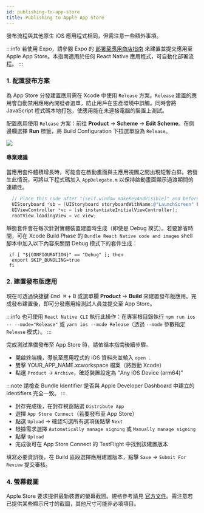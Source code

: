 ```yaml
---
id: publishing-to-app-store
title: Publishing to Apple App Store
---
```


發布流程與其他原生 iOS 應用程式相同，但需注意一些額外事項。

:::info
若使用 Expo，請參閱 Expo 的 [部署至應用商店指南](https://docs.expo.dev/distribution/app-stores/) 來建置並提交應用至 Apple App Store。本指南適用於任何 React Native 應用程式，可自動化部署流程。
:::

### 1. 配置發布方案

為 App Store 分發建置應用需在 Xcode 中使用 `Release` 方案。`Release` 建置的應用會自動禁用應用內開發者選單，防止用戶在生產環境中誤觸。同時會將 JavaScript 程式碼本地打包，使應用能在未連接電腦的裝置上測試。

配置應用使用 `Release` 方案：前往 **Product** → **Scheme** → **Edit Scheme**。在側邊欄選擇 **Run** 標籤，將 Build Configuration 下拉選單設為 `Release`。

![](/docs/assets/ConfigureReleaseScheme.png)

#### 專業建議

當應用套件體積增長時，可能會在啟動畫面與主應用視圖之間出現短暫白屏。若發生此情況，可將以下程式碼加入 `AppDelegate.m` 以保持啟動畫面顯示過渡期間的連續性。

```objectivec
  // Place this code after "[self.window makeKeyAndVisible]" and before "return YES;"
  UIStoryboard *sb = [UIStoryboard storyboardWithName:@"LaunchScreen" bundle:nil];
  UIViewController *vc = [sb instantiateInitialViewController];
  rootView.loadingView = vc.view;
```

靜態套件會在每次針對實體裝置建置時生成（即使是 Debug 模式）。若要節省時間，可在 Xcode Build Phase 的 `Bundle React Native code and images` shell 腳本中加入以下內容來關閉 Debug 模式下的套件生成：

```shell
 if [ "${CONFIGURATION}" == "Debug" ]; then
  export SKIP_BUNDLING=true
 fi
```

### 2. 建置發布版應用

現在可透過快捷鍵 <kbd>Cmd ⌘</kbd> + <kbd>B</kbd> 或選單欄 **Product** → **Build** 來建置發布版應用。完成發布建置後，即可分發應用給測試人員並提交至 App Store。

:::info
也可使用 `React Native CLI` 執行此操作：在專案根目錄執行 `npm run ios -- --mode="Release"` 或 `yarn ios --mode Release`（透過 `--mode` 參數指定 `Release` 模式）。
:::

完成測試準備發布至 App Store 時，請依循本指南後續步驟。

- 開啟終端機，導航至應用程式的 iOS 資料夾並輸入 `open .`
- 雙擊 YOUR_APP_NAME.xcworkspace 檔案（將啟動 Xcode）
- 點選 `Product` → `Archive`，確認裝置設定為 "Any iOS Device (arm64)"

:::note
請檢查 Bundle Identifier 是否與 Apple Developer Dashboard 中建立的 Identifiers 完全一致。
:::

- 封存完成後，在封存視窗點選 `Distribute App`
- 選擇 `App Store Connect`（若要發布至 App Store）
- 點選 `Upload` → 確認勾選所有選項後點擊 `Next`
- 根據需求選擇 `Automatically manage signing` 或 `Manually manage signing`
- 點擊 `Upload`
- 完成後可在 App Store Connect 的 TestFlight 中找到該建置版本

填寫必要資訊後，在 Build 區段選擇應用建置版本，點擊 `Save` → `Submit For Review` 提交審核。

### 4. 螢幕截圖

Apple Store 要求提供最新裝置的螢幕截圖。規格參考請見 [官方文件](https://developer.apple.com/help/app-store-connect/reference/screenshot-specifications/)。需注意若已提供某些顯示尺寸的截圖，其他尺寸可能非必填項目。